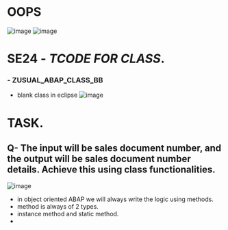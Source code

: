 #  OOPS  
![image](https://github.com/bhuvabhavik/MY-ABAP-CHEATSHEET/assets/49744703/822ef105-4d7e-47bc-8cbd-c8fd1d806ca8)
![image](https://github.com/bhuvabhavik/MY-ABAP-CHEATSHEET/assets/49744703/6249b03d-e76b-44ad-8eb9-ca0337d201e4)


# SE24 - _TCODE FOR CLASS_.

### - ZUSUAL_ABAP_CLASS_BB
- blank class in eclipse
![image](https://github.com/bhuvabhavik/MY-ABAP-CHEATSHEET/assets/49744703/6077e776-e66b-4278-80ed-32dabf7a8c45)

# TASK.
##  Q- The input will be sales document number, and the output will be sales document number details. Achieve this using class functionalities.

![image](https://github.com/bhuvabhavik/MY-ABAP-CHEATSHEET/assets/49744703/97463c84-4025-41f5-aca1-22925733d22c)
- in object oriented ABAP we will always write the logic using methods.
- method is always of 2 types.
-   instance method and static method.
-   

